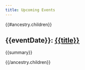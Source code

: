 ```yaml
---
title: Upcoming Events
---
```


{{#ancestry.children}}

<h2>{{eventDate}}: <a href="{{link.from ancestry.parent}}">{{title}}</a></h2>

{{summary}}

{{/ancestry.children}}
